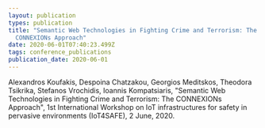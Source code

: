 ```yaml
---
layout: publication
types: publication
title: "Semantic Web Technologies in Fighting Crime and Terrorism: The
  CONNEXIONs Approach"
date: 2020-06-01T07:40:23.499Z
tags: conference_publications
publication_date: 2020-06-01
---
```

Alexandros Koufakis, Despoina Chatzakou, Georgios Meditskos, Theodora Tsikrika, Stefanos Vrochidis, Ioannis Kompatsiaris, "Semantic Web Technologies in Fighting Crime and Terrorism: The CONNEXIONs Approach", 1st International Workshop on IoT infrastructures for safety in pervasive environments (IoT4SAFE), 2 June, 2020.